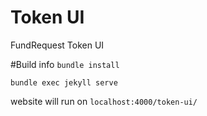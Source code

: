 # Token UI
FundRequest Token UI

#Build info
`bundle install`

`bundle exec jekyll serve`

website will run on `localhost:4000/token-ui/`